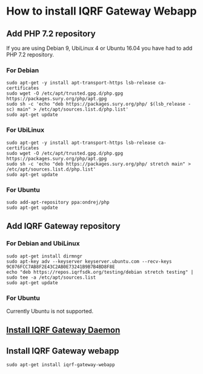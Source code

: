 # How to install IQRF Gateway Webapp

## Add PHP 7.2 repository

If you are using Debian 9, UbiLinux 4 or Ubuntu 16.04 you have had to add PHP 7.2 repository.

### For Debian
```
sudo apt-get -y install apt-transport-https lsb-release ca-certificates
sudo wget -O /etc/apt/trusted.gpg.d/php.gpg https://packages.sury.org/php/apt.gpg
sudo sh -c 'echo "deb https://packages.sury.org/php/ $(lsb_release -sc) main" > /etc/apt/sources.list.d/php.list'
sudo apt-get update
```

### For UbiLinux
```
sudo apt-get -y install apt-transport-https lsb-release ca-certificates
sudo wget -O /etc/apt/trusted.gpg.d/php.gpg https://packages.sury.org/php/apt.gpg
sudo sh -c 'echo "deb https://packages.sury.org/php/ stretch main" > /etc/apt/sources.list.d/php.list'
sudo apt-get update
```

### For Ubuntu
```
sudo add-apt-repository ppa:ondrej/php
sudo apt-get update
```

## Add IQRF Gateway repository

### For Debian and UbiLinux
```
sudo apt-get install dirmngr
sudo apt-key adv --keyserver keyserver.ubuntu.com --recv-keys 9C076FCC7AB8F2E43C2AB0E73241B9B7B4BD8F8E
echo "deb https://repos.iqrfsdk.org/testing/debian stretch testing" | sudo tee -a /etc/apt/sources.list
sudo apt-get update
```

### For Ubuntu
Currently Ubuntu is not supported.

## [Install IQRF Gateway Daemon](https://github.com/iqrfsdk/iqrf-gateway-daemon/blob/master/INSTALL.md)

## Install IQRF Gateway webapp
```
sudo apt-get install iqrf-gateway-webapp
```
